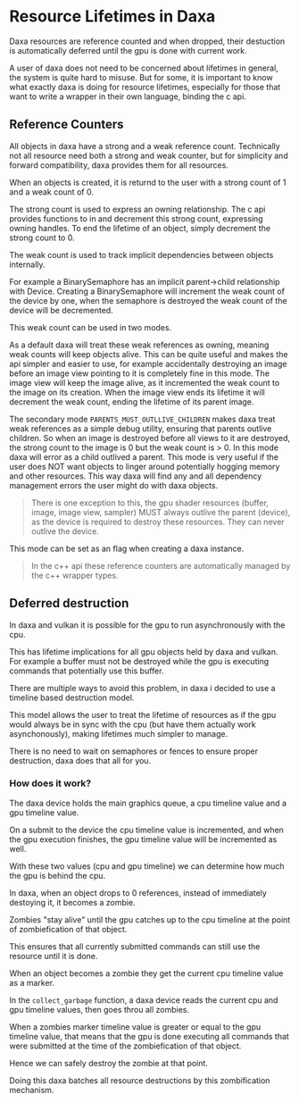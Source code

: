 # Resource Lifetimes in Daxa

Daxa resources are reference counted and when dropped, their destuction is automatically deferred until the gpu is done with current work.

A user of daxa does not need to be concerned about lifetimes in general, the system is quite hard to misuse.
But for some, it is important to know what exactly daxa is doing for resource lifetimes, especially for those that want to write a wrapper in their own language, binding the c api.

## Reference Counters

All objects in daxa have a strong and a weak reference count. 
Technically not all resource need both a strong and weak counter, but for simplicity and forward compatibility, daxa provides them for all resources.

When an objects is created, it is returnd to the user with a strong count of 1 and a weak count of 0. 

The strong count is used to express an owning relationship. The c api provides functions to in and decrement this strong count, expressing owning handles.
To end the lifetime of an object, simply decrement the strong count to 0.

The weak count is used to track implicit dependencies between objects internally. 

For example a BinarySemaphore has an implicit parent->child relationship with Device. 
Creating a BinarySemaphore will increment the weak count of the device by one, when the semaphore is destroyed the weak count of the device will be decremented.

This weak count can be used in two modes. 

As a default daxa will treat these weak references as owning, meaning weak counts will keep objects alive.
This can be quite useful and makes the api simpler and easier to use, for example accidentally destroying an image before an image view pointing to it is completely fine in this mode.
The image view will keep the image alive, as it incremented the weak count to the image on its creation. When the image view ends its lifetime it will decrement the weak count, ending the lifetime of its parent image.

The secondary mode `PARENTS_MUST_OUTLLIVE_CHILDREN` makes daxa treat weak references as a simple debug utility, ensuring that parents outlive children.
So when an image is destroyed before all views to it are destroyed, the strong count to the image is 0 but the weak count is > 0. In this mode daxa will error as a child outlived a parent.
This mode is very useful if the user does NOT want objects to linger around potentially hogging memory and other resources. This way daxa will find any and all dependency management errors the user might do with daxa objects.

> There is one exception to this, the gpu shader resources (buffer, image, image view, sampler) MUST always outlive the parent (device), as the device is required to destroy these resources. They can never outlive the device.

This mode can be set as an flag when creating a daxa instance.

> In the c++ api these reference counters are automatically managed by the c++ wrapper types. 

## Deferred destruction

In daxa and vulkan it is possible for the gpu to run asynchronously with the cpu.

This has lifetime implications for all gpu objects held by daxa and vulkan. For example a buffer must not be destroyed while the gpu is executing commands that potentially use this buffer.

There are multiple ways to avoid this problem, in daxa i decided to use a timeline based destruction model.

This model allows the user to treat the lifetime of resources as if the gpu would always be in sync with the cpu (but have them actually work asynchonously), making lifetimes much simpler to manage.

There is no need to wait on semaphores or fences to ensure proper destruction, daxa does that all for you.

### How does it work?

The daxa device holds the main graphics queue, a cpu timeline value and a gpu timeline value.

On a submit to the device the cpu timeline value is incremented, and when the gpu execution finishes, the gpu timeline value will be incremented as well.

With these two values (cpu and gpu timeline) we can determine how much the gpu is behind the cpu. 

In daxa, when an object drops to 0 references, instead of immediately destoying it, it becomes a zombie. 

Zombies "stay alive" until the gpu catches up to the cpu timeline at the point of zombiefication of that object.

This ensures that all currently submitted commands can still use the resource until it is done.

When an object becomes a zombie they get the current cpu timeline value as a marker. 

In the `collect_garbage` function, a daxa device reads the current cpu and gpu timeline values, then goes throu all zombies.

When a zombies marker timeline value is greater or equal to the gpu timeline value, that means that the gpu is done executing all commands that were submitted at the time of the zombiefication of that object.

Hence we can safely destroy the zombie at that point.

Doing this daxa batches all resource destructions by this zombification mechanism.